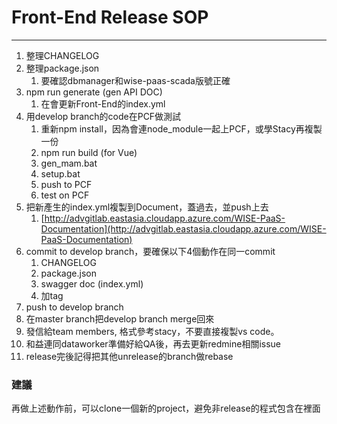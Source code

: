 # Front-End Release SOP

---

1. 整理CHANGELOG
2. 整理package.json
   1. 要確認dbmanager和wise-paas-scada版號正確
3. npm run generate \(gen API DOC\)
   1. 在會更新Front-End的index.yml
4. 用develop branch的code在PCF做測試
   1. 重新npm install，因為會連node\_module一起上PCF，或學Stacy再複製一份
   2. npm run build \(for Vue\)
   3. gen\_mam.bat
   4. setup.bat
   5. push to PCF
   6. test on PCF
5. 把新產生的index.yml複製到Document，蓋過去，並push上去
   1. [http://advgitlab.eastasia.cloudapp.azure.com/WISE-PaaS-Documentation](http://advgitlab.eastasia.cloudapp.azure.com/WISE-PaaS-Documentation)
6. commit to develop branch，要確保以下4個動作在同一commit
   1. CHANGELOG
   2. package.json
   3. swagger doc \(index.yml\)
   4. 加tag
7. push to develop branch
8. 在master branch把develop branch merge回來
9. 發信給team members, 格式參考stacy，不要直接複製vs code。
10. 和益連同dataworker準備好給QA後，再去更新redmine相關issue
11. release完後記得把其他unrelease的branch做rebase

### 建議

再做上述動作前，可以clone一個新的project，避免非release的程式包含在裡面

